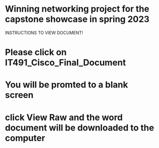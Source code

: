 # Winning networking project for the capstone showcase in spring 2023

INSTRUCTIONS TO VIEW DOCUMENT!

# Please click on IT491_Cisco_Final_Document 
# You will be promted to a blank screen 
# click View Raw and the word document will be downloaded to the computer


